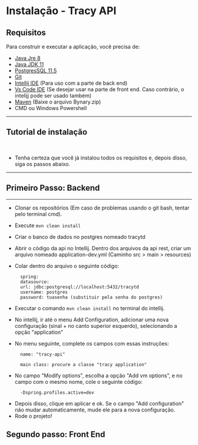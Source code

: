 # Instalação - Tracy API

## **Requisitos**

Para construir e executar a aplicação, você precisa de:

- [Java Jre 8](https://www.oracle.com/java/technologies/javase-jre8-downloads.html)
- [Java JDK 11](https://www.oracle.com/java/technologies/javase-jdk11-downloads.html)
- [PostgresSQL 11.5](https://www.enterprisedb.com/downloads/postgres-postgresql-downloads)
- [Git](https://git-scm.com/downloads)
- [Intellij IDE](https://www.jetbrains.com/pt-br/idea/download/#section=windows)  (Para uso com a parte de back end)
- [Vs Code IDE](https://code.visualstudio.com/download)  (Se desejar usar na parte de front end. Caso contrário, o intelijj pode ser usado também)
- [Maven](https://maven.apache.org/download.cgi)  (Baixe o arquivo Bynary.zip)
- CMD ou Windows Powershell

---

<!-- ## Installation Tutorial -->
## **Tutorial de instalação**
&nbsp;

<!-- - Be sure that you already installed all the requirements, and after that, follow the steps below. -->
- Tenha certeza que você já instalou todos os requisitos e, depois disso, siga os passos abaixo. 

---

<!-- ## First Step: Backend -->
## **Primeiro Passo: Backend**
---

<!-- - Clone the repositories `tracy-api` and `tracy-text-processor`. (In case of problems using the git bash function you can use the cmd to do this)
- Run `mvn clean install`
- Create the postgres database, and name it tracytd
- Open the API Rest code in Intellij. Go to src > main> resources and create an archive named "application-dev.yml".
- Paste inside this archive the following code: -->

- Clonar os repositórios (Em caso de problemas usando o git bash, tentar pelo terminal cmd).
- Execute `mvn clean install`
- Criar o banco de dados no postgres nomeado tracytd
- Abrir o código da api no Intellij. Dentro dos arquivos da api rest, criar um arquivo nomeado application-dev.yml (Caminho src > main > resources)
- Colar dentro do arquivo o seguinte código:


        spring:
        datasource:
        url: jdbc:postgresql://localhost:5432/tracytd
        username: postgres
        password: tuasenha (substituir pela senha do postgres)

<!-- - Execute the command "mvn clean install in the intellij" terminal.
- In intellij, go to the menu "Add configuration", and create a new one by clicking the "+" signal on left top. Choose the category "Application".
- In the following menu, complete the field with this instructions: -->

- Executar o comando `mvn clean install` no terminal do intellij.
- No intellij, ir até o menu Add Configuration, adicionar uma nova configuração (sinal + no canto superior esquerdo), selecionando a opção "application"
- No menu seguinte, complete os campos com essas instruções:

        name: "tracy-api"

        main class: procure a classe "tracy application"

     

<!-- - In the field "Modify options", chose the option "Add vm options", and in the field with the same name, paste the following code: -->
- No campo "Modify options", escolha a opção "Add vm options", e no campo com o mesmo nome, cole o seguinte código:

        -Dspring.profiles.active=dev

<!-- - After that, click apply and ok. If the field "Add configuration" didn't change automatically, change it to the new configuration.
- Run the project! -->
- Depois disso, clique em aplicar e ok. Se o campo "Add configuration" não mudar automaticamente, mude ele para a nova configuração.
- Rode o projeto!
&nbsp;


<!-- ## Second Step: Front End -->
## Segundo passo: Front End
